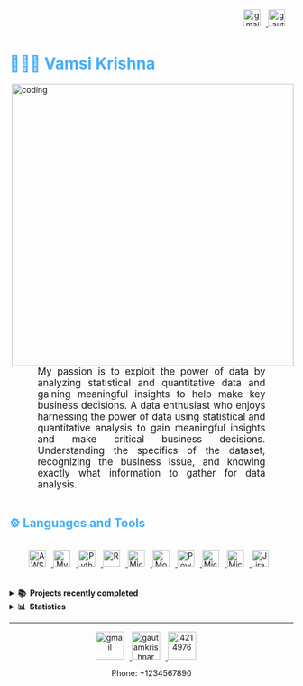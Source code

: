 <div class="footer" align="right" style="margin: 5px;">
    <a href="mailto:vamsitarigopula97@gmail.com" target="_blank">
        <img style="margin: 0 10px 10px 0;" src="https://user-images.githubusercontent.com/78341798/194531383-ddb2b774-5bb9-491c-b601-4a4a7d9792fb.svg" alt="gmail" width="30px"/>
    </a>
    <a href="https://www.linkedin.com/in/vamsikrishn/" target="_blank">
        <img style="margin: 0 10px 10px 0;" src="https://raw.githubusercontent.com/rahuldkjain/github-profile-readme-generator/master/src/images/icons/Social/linked-in-alt.svg" alt="gautamkrishnar" width="30" />
    </a>
</div>
<div align="left">
  <h1 style="color: #44AEFB;">👨🏻‍💻 Vamsi Krishna</h1> 
</div>



<img align="right" alt="coding" width="500" src="https://ameyacloud.in/wp-content/uploads/2021/07/AMAZON-AWS-DATA-ENGINEER.gif">

<p align:"center" style="text-align: justify; margin: 0 50px; font-size: 17px;" >
   My passion is to exploit the power of data by analyzing statistical and quantitative data and gaining meaningful insights to help make key business decisions. A data enthusiast who enjoys harnessing the power of data using statistical and quantitative analysis to gain meaningful insights and make critical business decisions. Understanding the specifics of the dataset, recognizing the business issue, and knowing exactly what information to gather for data analysis.
</p>    
<br>

<h2 style="color: #44AEFB">⚙️ Languages and Tools</h2>

<br>   

<div style="text-align: center;">
  <a href="https://developer.mozilla.org/en-US/docs/Web/JavaScript" target="_blank" rel="noreferrer">
    <img alt="AWS" height="30px" style="padding-right:10px;" src="https://img.shields.io/badge/AWS-%23FF9900.svg?style=for-the-badge&logo=amazon-aws&logoColor=white" />
  </a>
  <a href="https://www.mysql.com/" target="_blank" rel="noreferrer">
    <img alt="MySQL" height="30px" style="padding-right:10px;" src="https://img.shields.io/badge/mysql-%2300f.svg?style=for-the-badge&logo=mysql&logoColor=white" />
  </a>
  <a href="https://www.python.org/" target="_blank" rel="noreferrer">
    <img alt="Python" height="30px" style="padding-right:10px;" src="https://img.shields.io/badge/python-3670A0?style=for-the-badge&logo=python&logoColor=ffdd54" />
  </a>
  <a href="https://www.r-project.org/" target="_blank" rel="noreferrer">
    <img alt="R" height="30px" style="padding-right:10px;" src="https://img.shields.io/badge/r-%23276DC3.svg?style=for-the-badge&logo=r&logoColor=white" />
  </a>
  <a href="https://www.microsoft.com/en-us/sql-server/" target="_blank" rel="noreferrer">
    <img alt="Microsoft SQL Server" height="30px" style="padding-right:10px;" src="https://img.shields.io/badge/Microsoft%20SQL%20Server-CC2927?style=for-the-badge&logo=microsoft%20sql%20server&logoColor=white" />
  </a>
  <a href="https://www.mongodb.com/" target="_blank" rel="noreferrer">
    <img alt="MongoDB" height="30px" style="padding-right:10px;" src="https://img.shields.io/badge/MongoDB-%234ea94b.svg?style=for-the-badge&logo=mongodb&logoColor=white" />
  </a>
  <a href="https://powerbi.microsoft.com/" target="_blank" rel="noreferrer">
    <img alt="Power BI" height="30px" style="padding-right:10px;" src="https://img.shields.io/badge/power_bi-F2C811?style=for-the-badge&logo=powerbi&logoColor=black" />
  </a>
  <a href="https://www.microsoft.com/en-us/microsoft-365/excel" target="_blank" rel="noreferrer">
    <img alt="Microsoft Excel" height="30px" style="padding-right:10px;" src="https://img.shields.io/badge/Microsoft_Excel-217346?style=for-the-badge&logo=microsoft-excel&logoColor=white" />
  </a>
  <a href="https://www.microsoft.com/" target="_blank" rel="noreferrer">
    <img alt="Microsoft" height="30px" style="padding-right:10px;" src="https://img.shields.io/badge/Microsoft-0078D4?style=for-the-badge&logo=microsoft&logoColor=white" />
  </a>
  <a href="https://www.atlassian.com/software/jira" target="_blank" rel="noreferrer">
    <img alt="Jira" height="30px" style="padding-right:10px;" src="https://img.shields.io/badge/jira-%230A0FFF.svg?style=for-the-badge&logo=jira&logoColor=white" />
  </a>
</div>
<br>
<br>






<details>
  <summary><b>📚&nbsp;&nbsp;Projects recently completed&nbsp;</b></summary>
  <br/>



👨‍💻 **All of my projects are available at** [Click here](https://github.com/vamsikeishna21?tab=repositories)
<br>
<br>

</details>


<details>
  <summary><b>📊&nbsp;&nbsp;Statistics&nbsp;</b></summary>
  <br/>

<div style="text-align: center;">
  <img src="https://user-images.githubusercontent.com/78341798/194534778-d662496c-ae00-4e8d-ae9b-b90912054e7f.gif" alt="stats_banner" width="200" />
</div>

<div style="display: flex;">
  <img src="https://github-readme-stats.vercel.app/api?username=vamsikeishna21&hide=stars&count_private=true&show_icons=true&theme=algolia&border_radius=20" alt="GitHub Stats" />
  <img src="https://streak-stats.demolab.com?user=vamsikeishna21&count_private=true&theme=algolia&border_radius=20" alt="GitHub Streak" />
</div>

<div style="display: flex; justify-content: center;">
  <img src="https://github-readme-stats.vercel.app/api/top-langs/?username=vamsikeishna21&layout=compact&show_icons=true&theme=algolia&border_radius=20" alt="Most Used Languages" />
</div>


</details>




---
<div class="footer" align="center" style="margin: 15px;">
    <a href="mailto:vamsitarigopula97@gmail.com" target="_blank">
        <img style="margin: 0 10px 10px 0;" src="https://user-images.githubusercontent.com/78341798/194531383-ddb2b774-5bb9-491c-b601-4a4a7d9792fb.svg" alt="gmail" width="50px"/>
    </a>
    <a href="https://www.linkedin.com/in/vamsikrishn/" target="_blank">
        <img style="margin: 0 10px 10px 0;" src="https://raw.githubusercontent.com/rahuldkjain/github-profile-readme-generator/master/src/images/icons/Social/linked-in-alt.svg" alt="gautamkrishnar"  width="50" />
    </a>
    <a href="https://stackoverflow.com/users/4214976" target="_blank">
        <img style="margin: 0 20px 10px 0;" src="https://raw.githubusercontent.com/rahuldkjain/github-profile-readme-generator/master/src/images/icons/Social/stack-overflow.svg" alt="4214976"  width="50" />
    </a>
    </a>
    <p style="margin-top: 5px;">Phone: +1234567890</p>
</div>

